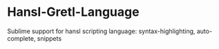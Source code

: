 # Hansl-Gretl-Language
Sublime support for hansl scripting language: syntax-highlighting, auto-complete, snippets
